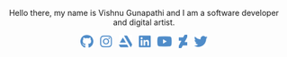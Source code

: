 <!-- Description -->
<p align="center">Hello there, my name is Vishnu Gunapathi and I am a software developer and digital artist.</p>

<!-- Social links -->
<p align="center">
  <a href="https://github.com/twinji"><img src="https://github.com/twinji/twinji/blob/master/icons/github.svg" align="center" height="24"/></a>
  <span>&nbsp;</span>
  <a href="https://www.instagram.com/_twinji/"><img src="https://github.com/twinji/twinji/blob/master/icons/instagram.svg" align="center" height="24"/></a>
  <span>&nbsp;</span>
  <a href="https://www.artstation.com/twinji"><img src="https://github.com/twinji/twinji/blob/master/icons/artstation.svg" align="center" height="24"/></a>
  <span>&nbsp;</span>
  <a href="https://www.linkedin.com/in/twinji/"><img src="https://github.com/twinji/twinji/blob/master/icons/linkedin.svg" align="center" height="24"/></a>
  <span>&nbsp;</span>
  <a href="http://youtube.com/twinji"><img src="https://github.com/twinji/twinji/blob/master/icons/youtube.svg" align="center" height="24"/></a>
  <span>&nbsp;</span>
  <a href="http://twinji-tech.deviantart.com/"><img src="https://github.com/twinji/twinji/blob/master/icons/deviantart.svg" align="center" height="24"/></a>
  <span>&nbsp;</span>
  <a href="https://twitter.com/_twinji"><img src="https://github.com/twinji/twinji/blob/master/icons/twitter.svg" align="center" height="24"/></a>
</p>
